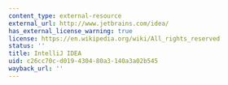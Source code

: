 ```yaml
---
content_type: external-resource
external_url: http://www.jetbrains.com/idea/
has_external_license_warning: true
license: https://en.wikipedia.org/wiki/All_rights_reserved
status: ''
title: IntelliJ IDEA
uid: c26cc70c-d019-4304-80a3-140a3a02b545
wayback_url: ''
---
```

